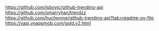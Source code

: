 https://github.com/isboyjc/github-trending-api
https://github.com/omarryhan/trendzz
https://github.com/huchenme/github-trending-api?tab=readme-ov-file
https://vapi.vnappmob.com/gold.v2.html
